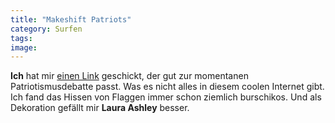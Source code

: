 ```yaml
---
title: "Makeshift Patriots"
category: Surfen
tags: 
image: 
---
```


**Ich** hat mir [einen Link](http://hitlercats.motime.com/) geschickt, der gut zur momentanen Patriotismusdebatte passt. Was es nicht alles in diesem coolen Internet gibt. Ich fand das Hissen von Flaggen immer schon ziemlich burschikos. Und als Dekoration gefällt mir **Laura Ashley** besser.